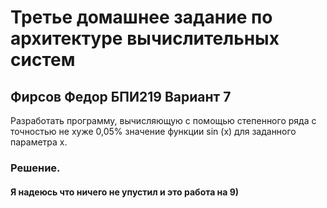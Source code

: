 # Третье домашнее задание по архитектуре вычислительных систем
## Фирсов Федор БПИ219 Вариант 7

Разработать программу, вычисляющую с помощью степенного ряда с точностью не хуже 0,05% значение функции sin (x) для заданного параметра x.

### Решение.
#### Я надеюсь что ничего не упустил и это работа на 9)
